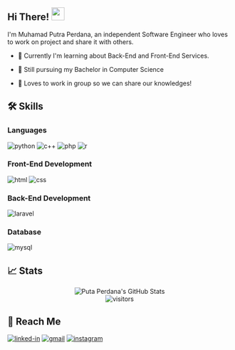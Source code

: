 ## Hi There! <img src="https://media.giphy.com/media/hvRJCLFzcasrR4ia7z/giphy.gif" width="29px">

I'm Muhamad Putra Perdana, an independent Software Engineer who loves to work on project and share it with others.

- :rocket: Currently I'm learning about Back-End and Front-End Services.

- :book: Still pursuing my Bachelor in Computer Science

- :raised_hands: Loves to work in group so we can share our knowledges!

## 🛠️ Skills

### Languages
![python](https://img.shields.io/badge/Python-3776AB?style=for-the-badge&logo=python&logoColor=white)
![c++](https://img.shields.io/badge/-C++-00599C?logo=c%2B%2B&logoColor=white&&style=for-the-badge)
![php](https://img.shields.io/badge/-php-777BB4?logo=php&logoColor=white&style=for-the-badge)
![r](https://img.shields.io/badge/-R-276DC3?logo=r&logoColor=white&style=for-the-badge)

### Front-End Development
![html](https://img.shields.io/badge/HTML5-E34F26?style=for-the-badge&logo=html5&logoColor=white)
![css](https://img.shields.io/badge/CSS3-1572B6?style=for-the-badge&logo=css3&logoColor=white)

### Back-End Development
![laravel](https://img.shields.io/badge/-Laravel-FF2D20?logo=laravel&logoColor=white&&style=for-the-badge)

### Database
![mysql](https://img.shields.io/badge/MySQL-20232A?style=for-the-badge&logo=mysql&logoColor=white)


## 📈 Stats

<div align="center">
<img src="https://github-readme-stats.vercel.app/api?username=putraperdana138&show_icons=true&hide_border=true&theme=algolia" alt="Puta Perdana's GitHub Stats">
</div>

<div align="center">
<img src="https://visitor-badge.laobi.icu/badge?page_id=putraperdana138" alt="visitors">
</div>

## :pushpin: Reach Me
[![linked-in](https://img.shields.io/badge/Linked_In-0077B5?style=for-the-badge&logo=LinkedIn&logoColor=white)](https://www.linkedin.com/in/putraprdn/)
[![gmail](https://img.shields.io/badge/Gmail-D14836?style=for-the-badge&logo=Gmail&logoColor=white)](mailto:https://github.com/putraperdana138)
[![instagram](https://img.shields.io/badge/Instagram-E4405F?style=for-the-badge&logo=instagram&logoColor=white)](https://www.instagram.com/putra_perdanas/)
